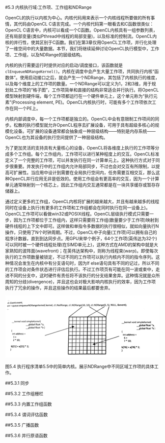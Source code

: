 #5.3 内核执行域:工作项、工作组和NDRange

OpenCL的执行以内核为中心。内核代码用来表示一个内核线程所要做的所有事情，其代码由OpenCL C语言完成。一个内核代码第一眼看去和C函数很类似：OpenCL C语言中，内核可以看成一个C函数。OpenCL内核具有一组参数列表，还有局部变量(类似Pthread中线程的局部变量)，以及标准的控制流。OpenCL内核的并行性，使其区别于C函数。我们在第3章仅用OpenCL工作项，并行化处理了一维空间中的大量数据。本节，我们将继续延伸讨论OpenCL执行模型中，工作项、工作组，以及NDRange的层级结构。

内核的执行需要运行时提供对应的启动/调度接口，该函数就是`clEnqueueNDRangeKernel()`。内核在调度中会产生大量工作项，共同执行内核“函数体”。使用启动接口之后，就会产生一个NDRange，其包括了内核执行的维度，以及每个维度上的工作项的数量。一个NDRange可以定义为1，2和3维，用于规划处工作项的“格子图”，工作项简单和直接的结构非常适合并行执行。将OpenCL模型映射到硬件端，每个工作项都运行在一个硬件单元上，这个单元称为“执行元素”(Processing element, PE)。OpenCL内核执行时，可能有多个工作项依次工作在同一个PE上。

内核内部调度中，每一个工作项都是独立的。OpenCL中会有意限制工作项间的同步。松散的执行模型就允许OpenCL程序去扩展设备，可用于具有超级多核心的规模化设备。可扩展的设备通常都会抽象成一种层级结构——特别是内存系统——OpenCL也为其设备的执行空间提供了一种层级结构。

为了更加灵活的支持具有大量核心的设备，OpenCL将各维度上执行的工作项等分成多个工作组。每个工作组内，工作项可以进行某种程度上的交互。OpenCL标准定义了一个完整的工作项，可以并发执行在同一计算单元上。这种执行方式对于同步很重要。并发执行中的工作组内允许局部同步，不过也会对交互有所限制，以提高可扩展性。当应用中设计到需要在全局执行空间内，任务需要互相交互，那么这种OpenCL并行应用无非是低效的。使用工作组会有更高率的交互，因为一个计算单元通常映射到一个核芯上，因此工作组内交互通常都是在一块共享缓存或暂存存储器上。

通过定义更多的工作组，OpenCL内核将扩展的越来越大，并且有越来越多的线程同时在设备上执行(有更多的工作项和工作组都会在同时执行在同一设备上)。OpenCL工作项可以看做win32或POSIX线程。OpenCL层级执行模式只需要一步，因为工作项都位于工作组内，这样只需要将工作组(数量要少于工作项)映射到硬件线程的上下文中即可。这样做和单指令多数据的执行很相似，就如向量执行N操作，只使用了N个时钟周期。不过，OpenCL中子向量(工作项)可以拥有自己的程序计数器，直到到达同步点。用GPU来举个例子，64个工作项(英伟达为32个)可以同时被一个硬件线程处理(在SIMD单元上)，这种方式在AMD的架构中就是大家熟知的波阵面(wavefront)；在英伟达架构中，则称为线程束(warp)。即使每次执行的工作项数量被锁定，不过不同的工作项可以执行内核内不同的指令序列。这种情况会发生在内核中有分支语句时，因为If else语句具有不同的记过，所以不同的工作项会对条件状态进行评估后执行。不过工作项页有可能在同一波或束中，走进不同的分支中，这时硬件有责任将不该执行的分支结果舍弃。这种情况就是众所周知的分歧(divergence)，并且这也会对极大影响内核执行的效率，因为工作项执行了冗余的操作，并且这些操作的结果最后都要舍弃。

![](../../images/chapter5/5-4.png)

图5.4 执行程序清单5.5中的简单内核。展示NDRange中不同区域工作项的具体工作。

##5.3.1 同步

##5.3.2 工作组栅栏

##5.3.3 内置工作组函数

##5.3.4 谓词评估函数

##5.3.5 广播函数

##5.3.6 并行原语函数